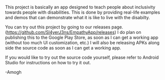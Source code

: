This project is basically an app designed to teach people about inclusivity towards people with disabilities. This is done by providing real-life examples and demos that can demonstrate what it is like to live with the disabilty.

You can try out this project by going to our releases page. (https://github.com/Sl4yerJ3ns/EmpathyApp/releases) I do plan on publishing this to the Google Play Store, as soon as I can get a working app (without too much UI customization, etc.) I will also be releasing APKs along side the source code as soon as I can get a working app.

If you would like to try out the source code yourself, please refer to Android Studio for instructions on how to try it out.

-Amogh
